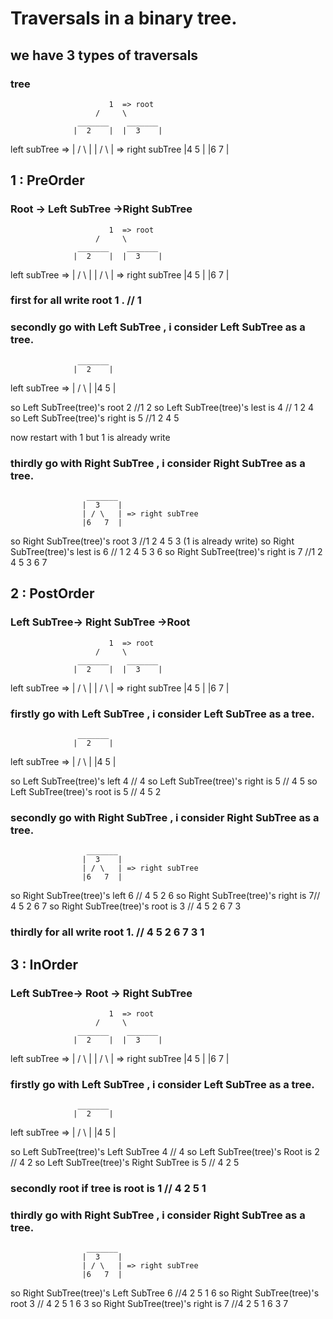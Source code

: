 # Traversals in a binary tree.

## we have 3 types of traversals 

### tree 


                          1  => root
                       /     \
                   _______    _______
                  |  2    |  |  3    |
 left subTree =>  | / \   |  | / \   | => right subTree
                  |4   5  |  |6   7  |


## 1 : PreOrder

### Root -> Left SubTree ->Right SubTree


                          1  => root
                       /     \
                   _______    _______
                  |  2    |  |  3    |
 left subTree =>  | / \   |  | / \   | => right subTree
                  |4   5  |  |6   7  |


### first for all write root 1 .  // 1

### secondly go with Left SubTree  , i consider Left SubTree as a tree.

                   _______  
                  |  2    |
 left subTree =>  | / \   |
                  |4   5  |

so Left SubTree(tree)'s root 2 //1 2 
so Left SubTree(tree)'s lest is 4 // 1 2 4 
so Left SubTree(tree)'s right is 5 //1 2 4 5

 now restart with 1 but 1 is already write 

### thirdly go with Right SubTree , i consider Right SubTree as a tree. 

                     _______
                    |  3    |
                    | / \   | => right subTree
                    |6   7  |

so Right SubTree(tree)'s root 3 //1 2 4 5 3 (1 is already write) 
so Right SubTree(tree)'s lest is 6 // 1 2 4 5 3 6
so Right SubTree(tree)'s right is 7 //1 2 4 5 3 6 7

    



## 2 : PostOrder

### Left SubTree-> Right SubTree ->Root

                          1  => root
                       /     \
                   _______    _______
                  |  2    |  |  3    |
 left subTree =>  | / \   |  | / \   | => right subTree
                  |4   5  |  |6   7  |

### firstly go with Left SubTree  , i consider Left SubTree as a tree.

                   _______  
                  |  2    |
 left subTree =>  | / \   |
                  |4   5  |

so Left SubTree(tree)'s left 4 // 4 
so Left SubTree(tree)'s right is 5 // 4 5 
so Left SubTree(tree)'s root is 5 // 4 5 2

### secondly go with Right SubTree , i consider Right SubTree as a tree. 

                     _______
                    |  3    |
                    | / \   | => right subTree
                    |6   7  |

so Right SubTree(tree)'s left 6 // 4 5 2 6
so Right SubTree(tree)'s right is 7// 4 5 2 6 7
so Right SubTree(tree)'s root is 3 // 4 5 2 6 7 3

### thirdly for all write root 1. // 4 5 2 6 7 3 1


## 3 : InOrder

### Left SubTree-> Root -> Right SubTree 


                          1  => root
                       /     \
                   _______    _______
                  |  2    |  |  3    |
 left subTree =>  | / \   |  | / \   | => right subTree
                  |4   5  |  |6   7  |


### firstly go with Left SubTree  , i consider Left SubTree as a tree.

                   _______  
                  |  2    |
 left subTree =>  | / \   |
                  |4  5   |

so Left SubTree(tree)'s Left SubTree 4 // 4
so Left SubTree(tree)'s Root is 2 // 4 2
so Left SubTree(tree)'s Right SubTree  is 5 // 4 2 5


### secondly root if tree is root is 1 // 4 2 5 1 


### thirdly go with Right SubTree , i consider Right SubTree as a tree. 

                     _______
                    |  3    |
                    | / \   | => right subTree
                    |6   7  |

so Right SubTree(tree)'s Left SubTree 6 //4 2 5 1 6 
so Right SubTree(tree)'s root 3 // 4 2 5 1 6 3
so Right SubTree(tree)'s right is 7 //4 2 5 1 6 3  7